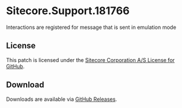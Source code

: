 # Sitecore.Support.181766
Interactions are registered for message that is sent in emulation mode

## License  
This patch is licensed under the [Sitecore Corporation A/S License for GitHub](https://github.com/sitecoresupport/Sitecore.Support.181766/blob/master/LICENSE).  

## Download  
Downloads are available via [GitHub Releases](https://github.com/sitecoresupport/Sitecore.Support.181766/releases).  

